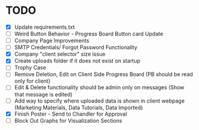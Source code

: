 # TODO

- [X] Update requirements.txt
- [ ] Weird Button Behavior - Progress Board Button card Update
- [ ] Company Page Improvements
- [ ] SMTP Credentials/ Forgot Password Functionality
- [X] Company "client selector" size issue
- [X] Create uploads folder if it does not exist on startup 
- [ ] Trophy Case
- [ ] Remove Deletion, Edit on Client Side Progress Board (PB should be read only for client)
- [ ] Edit & Delete functionality should be admin only on messages (Show that message is edited)
- [ ] Add way to specify where uploaded data is shown in client webpage (Marketing Materials, Data Tutorials, Data Imported)
- [X] Finish Poster - Send to Chandler for Approval
- [ ] Block Out Graphs for Visualization Sections